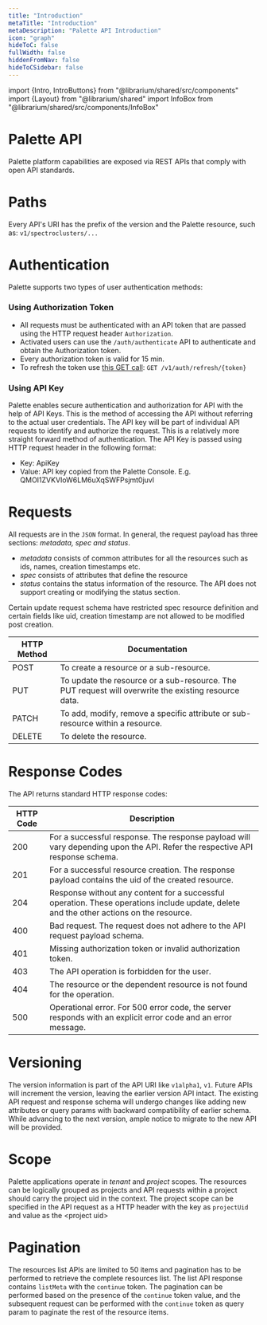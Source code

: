 ```yaml
---
title: "Introduction"
metaTitle: "Introduction"
metaDescription: "Palette API Introduction"
icon: "graph"
hideToC: false
fullWidth: false
hiddenFromNav: false
hideToCSidebar: false
---
```

import {Intro, IntroButtons} from "@librarium/shared/src/components"
import {Layout} from "@librarium/shared"
import InfoBox from "@librarium/shared/src/components/InfoBox"

<Intro>

# Palette API

</Intro>


Palette platform capabilities are exposed via REST APIs that comply with open API standards. 

# Paths

Every API's URI has the prefix of the version and the Palette resource, such as: `v1/spectroclusters/...`

# Authentication
Palette supports two types of user authentication methods: 

### Using Authorization Token
  * All requests must be authenticated with an API token that are passed using the HTTP request header `Authorization`. 
  * Activated users can use the `/auth/authenticate` API to authenticate and obtain the Authorization token. 
  * Every authorization token is valid for 15 min. 
  * To refresh the token use [this GET call](https://docs.spectrocloud.com/api/v1/auth/): `GET /v1/auth/refresh/{token}` 
  
### Using API Key
Palette enables secure authentication and authorization for API with the help of API Keys. This is the method of accessing the API without referring to the actual user credentials. The API key will be part of individual API requests to identify and authorize the request. This is a relatively more straight forward method of authentication. The API Key is passed using HTTP request header in the following format:
  * Key: ApiKey
  * Value: API key copied from the Palette Console. E.g. QMOI1ZVKVIoW6LM6uXqSWFPsjmt0juvl
         
# Requests

All requests are in the `JSON` format. In general, the request payload has three sections: *metadata, spec and status*.

* *metadata* consists of common attributes for all the resources such as ids, names, creation timestamps etc. 
* *spec* consists of attributes that define the resource
* *status* contains the status information of the resource. The API does not support creating or modifying the status section. 

<InfoBox>
Certain update request schema have restricted spec resource definition and certain fields like uid, creation timestamp are not allowed to be modified post creation.
</InfoBox>

| HTTP Method | Documentation |
| --- | --- |
| POST | To create a resource or a sub-resource. |
| PUT | To update the resource or a sub-resource. The PUT request will overwrite the existing resource data. |
| PATCH | To add, modify, remove a specific attribute or sub-resource within a resource. |
| DELETE | To delete the resource. |

# Response Codes

The API returns standard HTTP response codes:

| HTTP Code | Description |
| --- | --- |
| 200 | For a successful response. The response payload will vary depending upon the API. Refer the respective API response schema. |
| 201 | For a successful resource creation. The response payload contains the uid of the created resource. |
| 204 | Response without any content for a successful operation. These operations include update, delete and the other actions on the resource. |
| 400 | Bad request. The request does not adhere to the API request payload schema. |
| 401 | Missing authorization token or invalid authorization token. |
| 403 | The API operation is forbidden for the user. |
| 404 | The resource or the dependent resource is not found for the operation. |
| 500 | Operational error. For 500 error code, the server responds with an explicit error code and an error message. |

# Versioning

The version information is part of the API URI like `v1alpha1`, `v1`. Future APIs will increment the version, leaving the earlier version API intact. The existing API request and response schema will undergo changes like adding new attributes or query params with backward compatibility of earlier schema. While advancing to the next version, ample notice to migrate to the new API will be provided.

# Scope

Palette applications operate in *tenant* and *project* scopes. The resources can be logically grouped as projects and API requests within a project should carry the project uid in the context. The project scope  can be specified in the API request as a HTTP header with the key as `projectUid` and value as the &lt;project uid&gt;

# Pagination

The resources list APIs are limited to 50 items and pagination has to be performed to retrieve the complete resources list. The list API response contains `listMeta` with the `continue` token. The pagination can be performed based on the presence of the `continue` token value, and the subsequent request can be performed with the `continue` token as query param to paginate the rest of the resource items.
